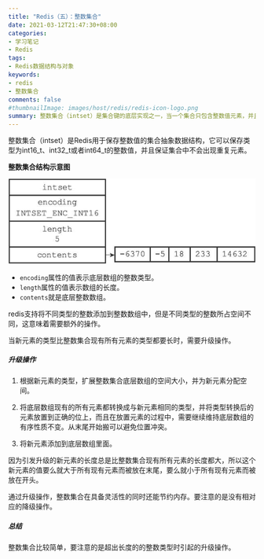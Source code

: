 ```yaml
---
title: "Redis（五）：整数集合"
date: 2021-03-12T21:47:30+08:00
categories:
- 学习笔记
- Redis
tags:
- Redis数据结构与对象
keywords:
- redis
- 整数集合
comments: false
#thumbnailImage: images/host/redis/redis-icon-logo.png
summary: 整数集合（intset）是集合键的底层实现之一，当一个集合只包含整数值元素，并且这个集合的元素数量不多时，Redis就会使用整数集合作为集合键的底层实现。本文分析了整数集合的实现和特点。
---
```


<!--more-->

整数集合（intset）是Redis用于保存整数值的集合抽象数据结构，它可以保存类型为int16_t、int32_t或者int64_t的整数值，并且保证集合中不会出现重复元素。

**整数集合结构示意图**

![整数集合结构示意图](/images/host/redis/redis-intset.jpg)



- `encoding`属性的值表示底层数组的整数类型。
- `length`属性的值表示数组的长度。
- `contents`就是底层整数数组。



redis支持将不同类型的整数添加到整数数组中，但是不同类型的整数所占空间不同，这意味着需要额外的操作。

当新元素的类型比整数集合现有所有元素的类型都要长时，需要升级操作。

##### 升级操作

1. 根据新元素的类型，扩展整数集合底层数组的空间大小，并为新元素分配空间。

2. 将底层数组现有的所有元素都转换成与新元素相同的类型，并将类型转换后的元素放置到正确的位上，而且在放置元素的过程中，需要继续维持底层数组的有序性质不变。从末尾开始搬可以避免位置冲突。

3. 将新元素添加到底层数组里面。

因为引发升级的新元素的长度总是比整数集合现有所有元素的长度都大，所以这个新元素的值要么就大于所有现有元素而被放在末尾，要么就小于所有现有元素而被放在开头。

 

通过升级操作，整数集合在具备灵活性的同时还能节约内存。要注意的是没有相对应的降级操作。



##### 总结

整数集合比较简单，要注意的是超出长度的的整数类型时引起的升级操作。





